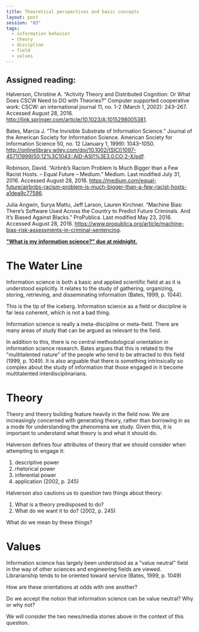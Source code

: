 ```yaml
---
title: Theoretical perspectives and basic concepts
layout: post
session: "03"
tags: 
  - information behavior
  - theory
  - discipline
  - field
  - values
---
```


## Assigned reading:

Halverson, Christine A. “Activity Theory and Distributed Cognition: Or What Does CSCW Need to DO with Theories?” Computer supported cooperative work: CSCW: an international journal 11, no. 1-2 (March 1, 2002): 243–267. Accessed August 28, 2016. http://link.springer.com/article/10.1023/A:1015298005381.

Bates, Marcia J. “The Invisible Substrate of Information Science.” Journal of the American Society for Information Science. American Society for Information Science 50, no. 12 (January 1, 1999): 1043–1050. http://onlinelibrary.wiley.com/doi/10.1002/(SICI)1097-4571(1999)50:12%3C1043::AID-ASI1%3E3.0.CO;2-X/pdf.

Robinson, David. “Airbnb’s Racism Problem Is Much Bigger than a Few Racist Hosts. – Equal Future – Medium.” Medium. Last modified July 31, 2016. Accessed August 28, 2016. https://medium.com/equal-future/airbnbs-racism-problem-is-much-bigger-than-a-few-racist-hosts-a1dea9c77586.

Julia Angwin, Surya Mattu, Jeff Larson, Lauren Kirchner. “Machine Bias: There’s Software Used Across the Country to Predict Future Criminals. And It’s Biased Against Blacks.” ProPublica. Last modified May 23, 2016. Accessed August 28, 2016. https://www.propublica.org/article/machine-bias-risk-assessments-in-criminal-sentencing.

**["What is my information science?" due at midnight.](http://inls500.johndmart.in/assignments#what-is-my-information-science)**

<excerpt/>

# The Water Line

Information science is both a basic and applied scientific field at as it is understood explicitly. 
It relates to the study of gathering, organizing, storing, retrieving, and disseminating information (Bates, 1999, p. 1044). 

This is the tip of the iceberg. 
Information science as a field or discipline is far less coherent, which is not a bad thing. 

Information science is really a meta-discipline or meta-field. 
There are many areas of study that can be argued as relevant to the field. 

In addition to this, there is no central methodological orientation in information science research. 
Bates argues that this is related to the "multitalented nature" of the people who tend to be attracted to this field  (1999, p. 1049). 
It is also arguable that there is something intrinsically so complex about the study of information that those engaged in it become multitalented interdisciplinarians. 

# Theory

Theory and theory building feature heavily in the field now. 
We are increasingly concerned with generating theory, rather than borrowing in as a mode for understanding the phenomena we study. 
Given this, it is important to understand what theory is and what it should do. 

Halverson defines four attributes of theory that we should consider when attempting to engage it:

1. descriptive power
2. rhetorical power
3. inferential power
4. application (2002, p. 245)

Halverson also cautions us to question two things about theory:

1. What is a theory predisposed to do? 
2. What do we want it to do? (2002, p. 245)

What do we mean by these things? 

# Values

Information science has largely been understood as a "value neutral" field in the way of other sciences and engineering fields are viewed. 
Librarianship tends to be oriented toward service (Bates, 1999, p. 1049)

How are these orientations at odds with one another? 

Do we accept the notion that information science can be value neutral? 
Why or why not? 

We will consider the two news/media stories above in the context of this question. 